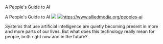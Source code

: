 A People's Guide to AI

A People's Guide to AI
![](../_resources/41b43b6d41f3bdf7129121c25a317ed5.png)
![](../_resources/82b7f44caf1040c12bef4ba9132e0ecf.png)https://www.alliedmedia.org/peoples-ai

Systems that use artificial intelligence are quietly becoming present in more and more parts of our lives. But what does this technology really mean for people, both right now and in the future?